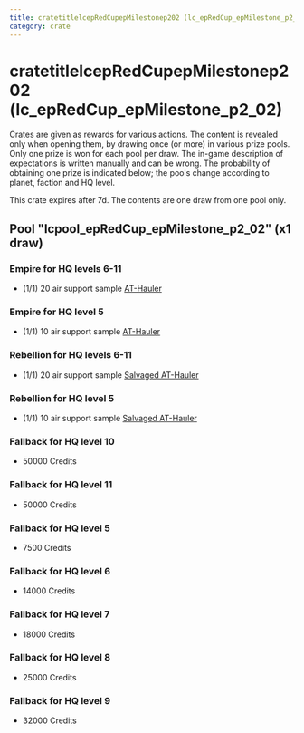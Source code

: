 ```yaml
---
title: cratetitlelcepRedCupepMilestonep202 (lc_epRedCup_epMilestone_p2_02)
category: crate
---
```


# cratetitlelcepRedCupepMilestonep202 (lc_epRedCup_epMilestone_p2_02)

Crates are given as rewards for various actions. The content is revealed only when opening them, by drawing once (or more) in various prize pools. Only one prize is won for each pool per draw. The in-game description of expectations is written manually and can be wrong. The probability of obtaining one prize is indicated below; the pools change according to planet, faction and HQ level.

This crate expires after 7d. The contents are one draw from one pool only.

## Pool "lcpool_epRedCup_epMilestone_p2_02" (x1 draw)

### Empire for HQ levels 6-11

  * (1/1) 20 air support sample [AT-Hauler](EmpireHauler)

### Empire for HQ level 5

  * (1/1) 10 air support sample [AT-Hauler](EmpireHauler)

### Rebellion for HQ levels 6-11

  * (1/1) 20 air support sample [Salvaged AT-Hauler](RebelHauler)

### Rebellion for HQ level 5

  * (1/1) 10 air support sample [Salvaged AT-Hauler](RebelHauler)

### Fallback for HQ level 10

  * 50000 Credits

### Fallback for HQ level 11

  * 50000 Credits

### Fallback for HQ level 5

  * 7500 Credits

### Fallback for HQ level 6

  * 14000 Credits

### Fallback for HQ level 7

  * 18000 Credits

### Fallback for HQ level 8

  * 25000 Credits

### Fallback for HQ level 9

  * 32000 Credits